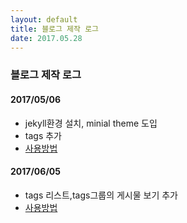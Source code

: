 ```yaml
---
layout: default
title: 블로그 제작 로그
date: 2017.05.28
---
```


### 블로그 제작 로그 

#### 2017/05/06

* jekyll환경 설치, minial theme 도입
* tags 추가 
* [사용방법](./2017/05/28/blog-log)

#### 2017/06/05

* tags 리스트,tags그룹의 게시물 보기 추가
* [사용방법](./2017/06/05/blog-log)
